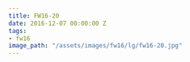 ```yaml
---
title: FW16-20
date: 2016-12-07 00:00:00 Z
tags:
- fw16
image_path: "/assets/images/fw16/lg/fw16-20.jpg"
---
```


